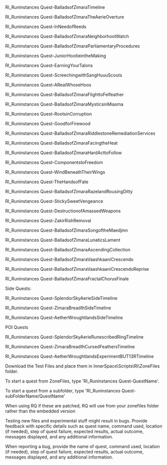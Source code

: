 
RI_Runinstances Quest-BalladsofZimaraTimeline

RI_Runinstances Quest-BalladsofZimaraTheAerieOverture

RI_Runinstances Quest-InNeedofReeds

RI_Runinstances Quest-BalladsofZimaraNeighborhootWatch

RI_Runinstances Quest-BalladsofZimaraParliamentaryProcedures

RI_Runinstances Quest-JuniorHootieintheMaking

RI_Runinstances Quest-EarningYourTalons

RI_Runinstances Quest-ScreechingwithSangHuuuScouts

RI_Runinstances Quest-ARealWhoseHoos

RI_Runinstances Quest-BalladsofZimaraFlighttoFelfeather

RI_Runinstances Quest-BalladsofZimaraMysticsinMiasma

RI_Runinstances Quest-RootsinCorruption

RI_Runinstances Quest-GoodforFirewood

RI_Runinstances Quest-BalladsofZimaraRiddlestoneRemediationServices

RI_Runinstances Quest-BalladsofZimaraFacingtheHeat

RI_Runinstances Quest-BalladsofZimaraHardActtoFollow

RI_Runinstances Quest-ComponentstoFreedom

RI_Runinstances Quest-WindBeneathTheirWings

RI_Runinstances Quest-TheHandsofFate

RI_Runinstances Quest-BalladsofZimaraRazelandRousingDitty

RI_Runinstances Quest-StickySweetVengeance

RI_Runinstances Quest-DestructionofAmassedWeapons

RI_Runinstances Quest-ZakirRishRemoval

RI_Runinstances Quest-BalladsofZimaraSongoftheMaedjinn

RI_Runinstances Quest-BalladsofZimaraLunaticsLament

RI_Runinstances Quest-BalladsofZimaraAscendingCollection

RI_Runinstances Quest-BalladsofZimaraVaashkaaniCrescendo

RI_Runinstances Quest-BalladsofZimaraVaashkaaniCrescendoReprise

RI_Runinstances Quest-BalladsofZimaraFractalChorusFinale

Side Quests:

RI_Runinstances Quest-SplendorSkyAerieSideTimeline

RI_Runinstances Quest-ZimaraBreadthSideTimeline

RI_Runinstances Quest-AetherWroughtlandsSideTimeline


POI Quests

RI_Runinstances Quest-SplendorSkyAerieRunescribedRingTimeline

RI_Runinstances Quest-ZimaraBreadthCursedFeathersTimeline

RI_Runinstances Quest-AetherWroughtlandsExperimentBUT13RTimeline 


Download the Test Files and place them in InnerSpace\Scripts\RI\ZoneFiles folder.

To start a quest from ZoneFiles, type 'RI_Runinstances Quest-QuestName'.

To start a quest from a subfolder, type 'RI_Runinstances Quest-subFolderName/QuestName'

When using RQ if these are patched,  RQ will use from your zonefiles folder rather than the embedded version 

Testing new files and experimental stuff might result in bugs. Provide feedback with specific details such as quest name, command used, location (if needed), step of quest failure, expected results, actual outcome, messages displayed, and any additional information.

When reporting a bug, provide the name of quest, command used, location (if needed), step of quest failure, expected results, actual outcome, messages displayed, and any additional information.
